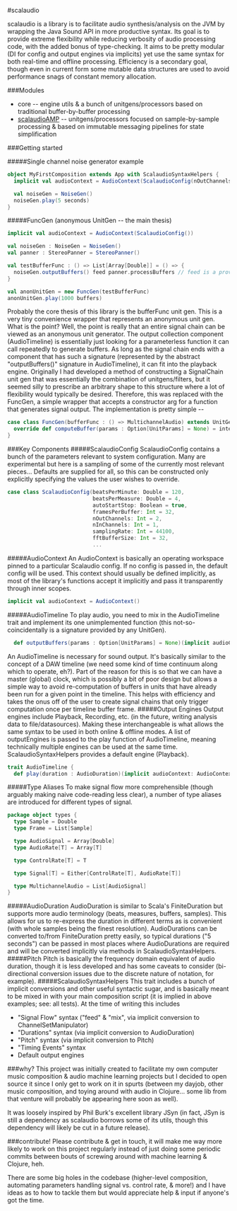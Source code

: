 #scalaudio

scalaudio is a library is to facilitate audio synthesis/analysis on the JVM by wrapping the Java Sound API in more productive syntax. Its goal is to provide extreme flexibility while reducing verbosity of audio processing code, with the added bonus of type-checking. It aims to be pretty modular (DI for config and output engines via implicits) yet use the same syntax for both real-time and offline processing. Efficiency is a secondary goal, though even in current form some mutable data structures are used to avoid performance snags of constant memory allocation.

###Modules
* core -- engine utils & a bunch of unitgens/processors based on traditional buffer-by-buffer processing
* [scalaudioAMP](https://github.com/auroboros/scalaudio/tree/master/scalaudio-amp) -- unitgens/processors focused on sample-by-sample processing & based on immutable messaging pipelines for state simplification

###Getting started

#####Single channel noise generator example
```scala
object MyFirstComposition extends App with ScalaudioSyntaxHelpers {
  implicit val audioContext = AudioContext(ScalaudioConfig(nOutChannels = 1))

  val noiseGen = NoiseGen()
  noiseGen.play(5 seconds)
}
```
#####FuncGen (anonymous UnitGen -- the main thesis)
```scala
implicit val audioContext = AudioContext(ScalaudioConfig())

val noiseGen : NoiseGen = NoiseGen()
val panner : StereoPanner = StereoPanner()

val testBufferFunc : () => List[Array[Double]] = () => {
  noiseGen.outputBuffers() feed panner.processBuffers // feed is a provided syntax helper for chaining
}

val anonUnitGen = new FuncGen(testBufferFunc)
anonUnitGen.play(1000 buffers)
```
Probably the core thesis of this library is the bufferFunc unit gen. This is a very tiny convenience wrapper that represents an anonymous unit gen. What is the point? Well, the point is really that an entire signal chain can be viewed as an anonymous unit generator. The output collection component (AudioTimeline) is essentially just looking for a parameterless function it can call repeatedly to generate buffers. As long as the signal chain ends with a component that has such a signature (represented by the abstract "outputBuffers()" signature in AudioTimeline), it can fit into the playback engine. Originally I had developed a method of constructing a SignalChain unit gen that was essentially the combination of unitgens/filters, but it seemed silly to prescribe an arbitrary shape to this structure where a lot of flexibility would typically be desired. Therefore, this was replaced with the FuncGen, a simple wrapper that accepts a constructor arg for a function that generates signal output.
The implementation is pretty simple --
```scala
case class FuncGen(bufferFunc : () => MultichannelAudio) extends UnitGen {
  override def computeBuffer(params : Option[UnitParams] = None) = internalBuffers = bufferFunc()
}
```
###Key Components
#####ScalaudioConfig
ScalaudioConfig contains a bunch of the parameters relevant to system configuration. Many are experimental but here is a sampling of some of the currently most relevant pieces... Defaults are supplied for all, so this can be constructed only explicitly specifying the values the user wishes to override.
```scala
case class ScalaudioConfig(beatsPerMinute: Double = 120,
                           beatsPerMeasure: Double = 4,
                           autoStartStop: Boolean = true,
                           framesPerBuffer: Int = 32,
                           nOutChannels: Int = 2,
                           nInChannels: Int = 1,
                           samplingRate: Int = 44100,
                           fftBufferSize: Int = 32,
                           ...
```                           
#####AudioContext
An AudioContext is basically an operating workspace pinned to a particular Scalaudio config. If no config is passed in, the default config will be used. This context should usually be defined implicitly, as most of the library's functions accept it implicitly and pass it transparently through inner scopes.
```scala
implicit val audioContext = AudioContext()
```
#####AudioTimeline
To play audio, you need to mix in the AudioTimeline trait and implement its one unimplemented function (this not-so-coincidentally is a signature provided by any UnitGen).
```scala
  def outputBuffers(params : Option[UnitParams] = None)(implicit audioContext: AudioContext) : List[Array[Double]]
```
An AudioTimeline is necessary for sound output. It's basically similar to the concept of a DAW timeline (we need some kind of time continuum along which to operate, eh?). Part of the reason for this is so that we can have a master (global) clock, which is possibly a bit of poor design but allows a simple way to avoid re-computation of buffers in units that have already been run for a given point in the timeline. This helps with efficiency and takes the onus off of the user to create signal chains that only trigger computation once per timeline buffer frame.
#####Output Engines
Output engines include Playback, Recording, etc. (in the future, writing analysis data to file/datasources). Making these interchangeable is what allows the same syntax to be used in both online & offline modes. A list of outputEngines is passed to the play function of AudioTimeline, meaning technically multiple engines can be used at the same time. ScalaudioSyntaxHelpers provides a default engine (Playback).
```scala
trait AudioTimeline {
  def play(duration : AudioDuration)(implicit audioContext: AudioContext, outputEngines : List[OutputEngine]) = ...
```
#####Type Aliases
To make signal flow more comprehensible (though arguably making naive code-reading less clear), a number of type aliases are introduced for different types of signal.
```scala
package object types {
  type Sample = Double
  type Frame = List[Sample]

  type AudioSignal = Array[Double]
  type AudioRate[T] = Array[T]

  type ControlRate[T] = T

  type Signal[T] = Either[ControlRate[T], AudioRate[T]]

  type MultichannelAudio = List[AudioSignal]
}
```
#####AudioDuration
AudioDuration is similar to Scala's FiniteDuration but supports more audio terminology (beats, measures, buffers, samples). This allows for us to re-express the duration in different terms as is convenient (with whole samples being the finest resolution). AudioDurations can be converted to/from FiniteDuration pretty easily, so typical durations ("5 seconds") can be passed in most places where AudioDurations are required and will be converted implicitly via methods in ScalaudioSyntaxHelpers.
#####Pitch
Pitch is basically the frequency domain equivalent of audio duration, though it is less developed and has some caveats to consider (bi-directional conversion issues due to the discrete nature of notation, for example).
#####ScalaudioSyntaxHelpers
This trait includes a bunch of implicit conversions and other useful syntactic sugar, and is basically meant to be mixed in with your main composition script (it is implied in above examples; see: all tests). At the time of writing this includes
  * "Signal Flow" syntax ("feed" & "mix", via implicit conversion to ChannelSetManipulator)
  * "Durations" syntax (via implicit conversion to AudioDuration)
  * "Pitch" syntax (via implicit conversion to Pitch)
  * "Timing Events" syntax
  * Default output engines

###why?
This project was initially created to facilitate my own computer music composition & audio machine learning projects but I decided to open source it since I only get to work on it in spurts (between my dayjob, other music composition, and toying around with audio in Clojure... some lib from that venture will probably be appearing here soon as well).

It was loosely inspired by Phil Burk's excellent library JSyn (in fact, JSyn is still a dependency as scalaudio borrows some of its utils, though this dependency will likely be cut in a future release).

###contribute!
Please contribute & get in touch, it will make me way more likely to work on this project regularly instead of just doing some periodic commits between bouts of screwing around with machine learning & Clojure, heh.

There are some big holes in the codebase (higher-level composition, automating parameters handling signal vs. control rate, & more!) and I have ideas as to how to tackle them but would appreciate help & input if anyone's got the time.
